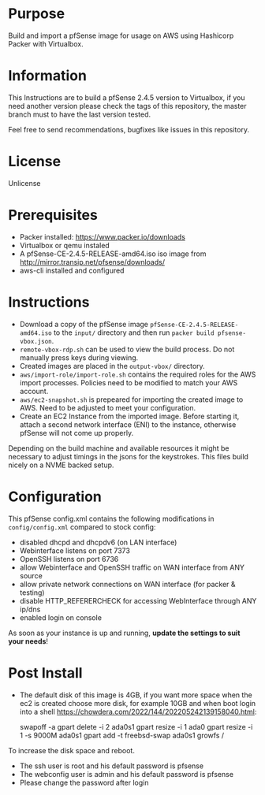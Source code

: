 # Purpose

Build and import a pfSense image for usage on AWS using Hashicorp Packer with Virtualbox.

# Information
This Instructions are to build a pfSense 2.4.5 version to Virtualbox, if you need another version please check the tags of this repository, the master branch must to have the last version tested.

Feel free to send recommendations, bugfixes like issues in this repository.

# License
Unlicense

# Prerequisites
* Packer installed: https://www.packer.io/downloads
* Virtualbox or qemu instaled
* A pfSense-CE-2.4.5-RELEASE-amd64.iso iso image from <http://mirror.transip.net/pfsense/downloads/>
* aws-cli installed and configured 

# Instructions
* Download a copy of the pfSense image `pfSense-CE-2.4.5-RELEASE-amd64.iso` to the `input/` directory and then run `packer build pfsense-vbox.json`.
* `remote-vbox-rdp.sh` can be used to view the build process. Do not manually press keys during viewing.
* Created images are placed in the `output-vbox/` directory.
* `aws/import-role/import-role.sh` contains the required roles for the AWS import processes. Policies need to be modified to match your AWS account.
* `aws/ec2-snapshot.sh` is prepeared for importing the created image to AWS. Need to be adjusted to meet your configuration.
* Create an EC2 Instance from the imported image. Before starting it, attach a second network interface (ENI) to the instance, otherwise pfSense will not come up properly.

Depending on the build machine and available resources it might be necessary to adjust timings in the jsons for the keystrokes. This files build nicely on a NVME backed setup.


# Configuration
This pfSense config.xml contains the following modifications in `config/config.xml` compared to stock config:

  * disabled dhcpd and dhcpdv6 (on LAN interface)
  * Webinterface listens on port 7373
  * OpenSSH listens on port 6736
  * allow Webinterface and OpenSSH traffic on WAN interface from ANY source 
  * allow private network connections on WAN interface (for packer & testing)
  * disable HTTP_REFERERCHECK for accessing WebInterface through ANY ip/dns
  * enabled login on console

As soon as your instance is up and running, __update the settings to suit your needs__!

# Post Install

* The default disk of this image is 4GB, if you want more space when the ec2 is created choose more disk, for example 10GB and when boot login into a shell <https://chowdera.com/2022/144/202205242139158040.html>:

    swapoff -a
    gpart delete -i 2 ada0s1
    gpart resize -i 1 ada0
    gpart resize -i 1 -s 9000M ada0s1
    gpart add -t freebsd-swap ada0s1
    growfs /

To increase the disk space and reboot.

* The ssh user is root and his default password is pfsense
* The webconfig user is admin and his default password is pfsense
* Please change the password after login
